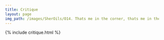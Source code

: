 ```yaml
---
title: Critique
layout: page
img_path: /images/SherOils/O14. Thats me in the corner, thats me in the spotlight (12 x 12 in) 9 May 2020 - Lahore.jpg
---
```


{% include critique.html %}
